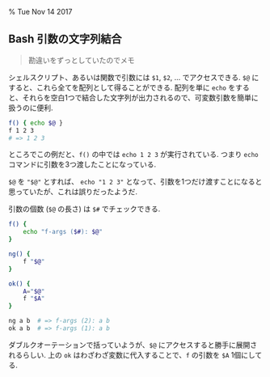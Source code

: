 % Tue Nov 14 2017

## Bash 引数の文字列結合

> 勘違いをずっとしていたのでメモ

シェルスクリプト、あるいは関数で引数には
`$1`, `$2`, ...
でアクセスできる.
`$@` にすると、これら全てを配列として得ることができる.
配列を単に `echo` をすると、それらを空白1つで結合した文字列が出力されるので、可変数引数を簡単に扱うのに便利.

```bash
f() { echo $@ }
f 1 2 3
# => 1 2 3
```

ところでこの例だと、`f()` の中では
`echo 1 2 3`
が実行されている.
つまり `echo` コマンドに引数を3つ渡したことになっている.

`$@` を `"$@"` とすれば、
`echo "1 2 3"`
となって、引数を1つだけ渡すことになると思っていたが、これは誤りだったようだ.

引数の個数 (`$@` の長さ) は `$#` でチェックできる.

```bash
f() {
    echo "f-args ($#): $@"
}

ng() {
    f "$@"
}

ok() {
    A="$@"
    f "$A"
}

ng a b  # => f-args (2): a b
ok a b  # => f-args (1): a b
```

ダブルクオーテーションで括っていようが、`$@` にアクセスすると勝手に展開されるらしい.
上の `ok` はわざわざ変数に代入することで、`f` の引数を `$A` 1個にしてる.
